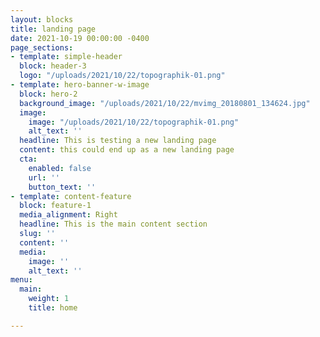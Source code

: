 ```yaml
---
layout: blocks
title: landing page
date: 2021-10-19 00:00:00 -0400
page_sections:
- template: simple-header
  block: header-3
  logo: "/uploads/2021/10/22/topographik-01.png"
- template: hero-banner-w-image
  block: hero-2
  background_image: "/uploads/2021/10/22/mvimg_20180801_134624.jpg"
  image:
    image: "/uploads/2021/10/22/topographik-01.png"
    alt_text: ''
  headline: This is testing a new landing page
  content: this could end up as a new landing page
  cta:
    enabled: false
    url: ''
    button_text: ''
- template: content-feature
  block: feature-1
  media_alignment: Right
  headline: This is the main content section
  slug: ''
  content: ''
  media:
    image: ''
    alt_text: ''
menu:
  main:
    weight: 1
    title: home

---
```


